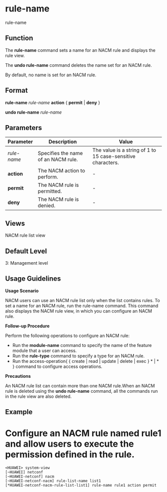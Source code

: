 rule-name
=========

rule-name

Function
--------



The **rule-name** command sets a name for an NACM rule and displays the rule view.

The **undo rule-name** command deletes the name set for an NACM rule.



By default, no name is set for an NACM rule.


Format
------

**rule-name** *rule-name* **action** { **permit** | **deny** }

**undo rule-name** *rule-name*


Parameters
----------

| Parameter | Description | Value |
| --- | --- | --- |
| *rule-name* | Specifies the name of an NACM rule. | The value is a string of 1 to 15 case-sensitive characters. |
| **action** | The NACM action to perform. | - |
| **permit** | The NACM rule is permitted. | - |
| **deny** | The NACM rule is denied. | - |



Views
-----

NACM rule list view


Default Level
-------------

3: Management level


Usage Guidelines
----------------

**Usage Scenario**

NACM users can use an NACM rule list only when the list contains rules. To set a name for an NACM rule, run the rule-name command. This command also displays the NACM rule view, in which you can configure an NACM rule.

**Follow-up Procedure**

Perform the following operations to configure an NACM rule:

* Run the **module-name** command to specify the name of the feature module that a user can access.
* Run the **rule-type** command to specify a type for an NACM rule.
* Run the access-operation{ { create | read | update | delete | exec } \* | \* } command to configure access operations.

**Precautions**

An NACM rule list can contain more than one NACM rule.When an NACM rule is deleted using the **undo rule-name** command, all the commands run in the rule view are also deleted.


Example
-------

# Configure an NACM rule named rule1 and allow users to execute the permission defined in the rule.
```
<HUAWEI> system-view
[~HUAWEI] netconf
[~HUAWEI-netconf] nacm
[~HUAWEI-netconf-nacm] rule-list-name list1
[*HUAWEI-netconf-nacm-rule-list-list1] rule-name rule1 action permit

```
